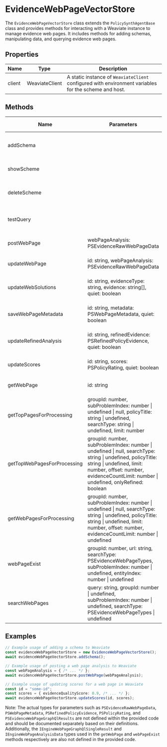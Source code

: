 # EvidenceWebPageVectorStore

The `EvidenceWebPageVectorStore` class extends the `PolicySynthAgentBase` class and provides methods for interacting with a Weaviate instance to manage evidence web pages. It includes methods for adding schemas, manipulating data, and querying evidence web pages.

## Properties

| Name   | Type            | Description |
|--------|-----------------|-------------|
| client | WeaviateClient  | A static instance of `WeaviateClient` configured with environment variables for the scheme and host. |

## Methods

| Name                         | Parameters                                             | Return Type | Description |
|------------------------------|--------------------------------------------------------|-------------|-------------|
| addSchema                    |                                                        | Promise<void> | Reads a JSON schema from a file and adds it to the Weaviate schema. |
| showScheme                   |                                                        | Promise<void> | Retrieves and logs the current schema from Weaviate. |
| deleteScheme                 |                                                        | Promise<void> | Deletes the "EvidenceWebPage" class from the Weaviate schema. |
| testQuery                    |                                                        | Promise<any> | Executes a test query against Weaviate and logs the results. |
| postWebPage                  | webPageAnalysis: PSEvidenceRawWebPageData              | Promise<any> | Posts a web page analysis to Weaviate. |
| updateWebPage                | id: string, webPageAnalysis: PSEvidenceRawWebPageData  | Promise<any> | Updates a web page analysis in Weaviate by ID. |
| updateWebSolutions           | id: string, evidenceType: string, evidence: string[], quiet: boolean | Promise<any> | Merges new evidence into an existing web page in Weaviate. |
| saveWebPageMetadata          | id: string, metadata: PSWebPageMetadata, quiet: boolean | Promise<any> | Merges new metadata into an existing web page in Weaviate. |
| updateRefinedAnalysis        | id: string, refinedEvidence: PSRefinedPolicyEvidence, quiet: boolean | Promise<any> | Merges refined evidence into an existing web page in Weaviate. |
| updateScores                 | id: string, scores: PSPolicyRating, quiet: boolean    | Promise<any> | Updates the scores of an existing web page in Weaviate. |
| getWebPage                   | id: string                                             | Promise<PSEvidenceRawWebPageData> | Retrieves a web page from Weaviate by ID. |
| getTopPagesForProcessing     | groupId: number, subProblemIndex: number \| undefined \| null, policyTitle: string \| undefined, searchType: string \| undefined, limit: number | Promise<PSEvidenceWebPageGraphQlResults> | Retrieves top pages for processing based on various filters and sorting by total score. |
| getTopWebPagesForProcessing  | groupId: number, subProblemIndex: number \| undefined \| null, searchType: string \| undefined, policyTitle: string \| undefined, limit: number, offset: number, evidenceCountLimit: number \| undefined, onlyRefined: boolean | Promise<PSEvidenceWebPageGraphQlResults> | Retrieves top web pages for processing with additional filters and pagination. |
| getWebPagesForProcessing     | groupId: number, subProblemIndex: number \| undefined \| null, searchType: string \| undefined, policyTitle: string \| undefined, limit: number, offset: number, evidenceCountLimit: number \| undefined | Promise<PSEvidenceWebPageGraphQlResults> | Retrieves web pages for processing with filters and pagination. |
| webPageExist                 | groupId: number, url: string, searchType: PSEvidenceWebPageTypes, subProblemIndex: number \| undefined, entityIndex: number \| undefined | Promise<Boolean> | Checks if a web page exists in Weaviate based on various criteria. |
| searchWebPages               | query: string, groupId: number \| undefined, subProblemIndex: number \| undefined, searchType: PSEvidenceWebPageTypes \| undefined | Promise<PSEvidenceWebPageGraphQlResults> | Searches for web pages in Weaviate using a text query and filters. |

## Examples

```typescript
// Example usage of adding a schema to Weaviate
const evidenceWebPageVectorStore = new EvidenceWebPageVectorStore();
await evidenceWebPageVectorStore.addSchema();

// Example usage of posting a web page analysis to Weaviate
const webPageAnalysis = { /* ... */ };
await evidenceWebPageVectorStore.postWebPage(webPageAnalysis);

// Example usage of updating scores for a web page in Weaviate
const id = "some-id";
const scores = { evidenceQualityScore: 0.9, /* ... */ };
await evidenceWebPageVectorStore.updateScores(id, scores);
```

Note: The actual types for parameters such as `PSEvidenceRawWebPageData`, `PSWebPageMetadata`, `PSRefinedPolicyEvidence`, `PSPolicyRating`, and `PSEvidenceWebPageGraphQlResults` are not defined within the provided code and should be documented separately based on their definitions. Additionally, the `IEngineWebPageGraphQlSingleResult` and `IEngineWebPageAnalysisData` types used in the `getWebPage` and `webPageExist` methods respectively are also not defined in the provided code.